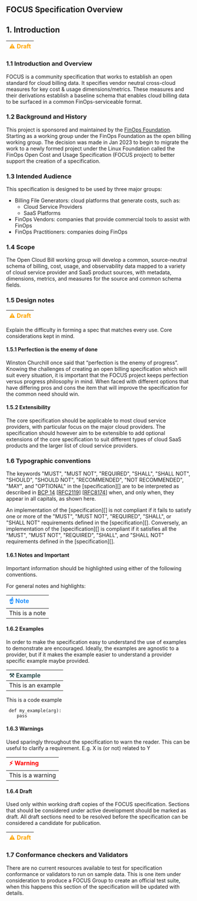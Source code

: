 FOCUS Specification Overview
----------------------

## 1. Introduction

|  <span style="color:Orange">&#x26A0; Draft</span> |
|:--------------------------|


### 1.1 Introduction and Overview

FOCUS is a community specification that works to establish an open standard for cloud billing data. It specifies vendor neutral cross-cloud measures for key cost & usage dimensions/metrics. These measures and their derivations establish a baseline schema that enables cloud billing data to be surfaced in a common FinOps-serviceable format.

### 1.2 Background and History

This project is sponsored and maintained by the [FinOps Foundation][FODO]. Starting as a working group under the FinOps Foundation as the open billing working group. The decision was made in Jan 2023 to begin to migrate the work to a newly formed project under the Linux Foundation called the FinOps Open Cost and Usage Specification (FOCUS project) to better support the creation of a specification.

### 1.3 Intended Audience

This specification is designed to be used by three major groups:

* Billing File Generators: cloud platforms that generate costs, such as:
    * Cloud Service Providers
    * SaaS Platforms
* FinOps Vendors: companies that provide commercial tools to assist with FinOps
* FinOps Practitioners: companies doing FinOps

### 1.4 Scope

The Open Cloud Bill working group will develop a common, source-neutral schema of billing, cost, usage, and observability data mapped to a variety of cloud service provider and SaaS product sources, with metadata, dimensions, metrics, and measures for the source and common schema fields.

### 1.5 Design notes

|  <span style="color:Orange">&#x26A0; Draft</span> |
|:--------------------------|

Explain the difficulty in forming a spec that matches every use. Core considerations kept in mind.

#### 1.5.1 Perfection is the enemy of done

Winston Churchill once said that “perfection is the enemy of progress”. Knowing the challenges of creating an open billing specification which will suit every situation, it is important that the FOCUS project keeps perfection versus progress philosophy in mind. When faced with different options that have differing pros and cons the item that will improve the specification for the common need should win.

#### 1.5.2 Extensibility

The core specification should be applicable to most cloud service providers, with particular focus on the major cloud providers. The specification should however aim to be extensible to add optional extensions of the core specification to suit different types of cloud SaaS products and the larger list of cloud service providers.

### 1.6 Typographic conventions

The keywords "MUST", "MUST NOT", "REQUIRED", "SHALL", "SHALL NOT", "SHOULD",
"SHOULD NOT", "RECOMMENDED", "NOT RECOMMENDED", "MAY", and "OPTIONAL" in the
[specification][] are to be interpreted as described in [BCP
14](https://tools.ietf.org/html/bcp14)
[[RFC2119](https://tools.ietf.org/html/rfc2119)]
[[RFC8174](https://tools.ietf.org/html/rfc8174)] when, and only when, they
appear in all capitals, as shown here.

An implementation of the [specification][] is not compliant if it fails to
satisfy one or more of the "MUST", "MUST NOT", "REQUIRED", "SHALL", or "SHALL
NOT" requirements defined in the [specification][]. Conversely, an
implementation of the [specification][] is compliant if it satisfies all the
"MUST", "MUST NOT", "REQUIRED", "SHALL", and "SHALL NOT" requirements defined in
the [specification][].

#### 1.6.1 Notes and Important

Important information should be highlighted using either of the following conventions.

For general notes and highlights:

| <span style="color:DodgerBlue">&#x261D; Note</span> |
|:--------------------------|
| This is a note            |

#### 1.6.2 Examples

In order to make the specification easy to understand the use of examples to demonstrate are encouraged. Ideally, the examples are agnostic to a provider, but if it makes the example easier to understand a provider specific example maybe provided.

| <span style="color:DarkSlateGray">&#x2692; Example</span> |
|:--------------------|
| This is an example  |

This is a code example
```
 def my_example(arg):
    pass
```

#### 1.6.3 Warnings

Used sparingly throughout the specification to warn the reader. This can be useful to clarify a requirement. E.g. X is (or not) related to Y

| <span style="color:Red">&#x26A1; Warning</span>      |
|:-------------------|
| This is a warning  |

#### 1.6.4 Draft

Used only within working draft copies of the FOCUS specification. Sections that should be considered under active development should be marked as draft. All draft sections need to be resolved before the specification can be considered a candidate for publication.

|  <span style="color:Orange">&#x26A0; Draft</span> |
|:--------------------------|


### 1.7 Conformance checkers and Validators

There are no current resources available to test for specification conformance or validators to run on sample data. This is one item under consideration to produce a FOCUS Group to create an official test suite, when this happens this section of the specification will be updated with details.


[FODO]: www.finops.org